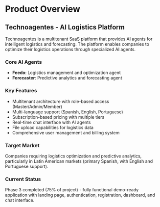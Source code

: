 # Product Overview

## Technoagentes - AI Logistics Platform

Technoagentes is a multitenant SaaS platform that provides AI agents for intelligent logistics and forecasting. The platform enables companies to optimize their logistics operations through specialized AI agents.

### Core AI Agents
- **Feedo**: Logistics management and optimization agent
- **Forecaster**: Predictive analytics and forecasting agent

### Key Features
- Multitenant architecture with role-based access (Master/Admin/Member)
- Multi-language support (Spanish, English, Portuguese)
- Subscription-based pricing with multiple tiers
- Real-time chat interface with AI agents
- File upload capabilities for logistics data
- Comprehensive user management and billing system

### Target Market
Companies requiring logistics optimization and predictive analytics, particularly in Latin American markets (primary Spanish, with English and Portuguese support).

### Current Status
Phase 3 completed (75% of project) - fully functional demo-ready application with landing page, authentication, registration, dashboard, and chat interface.